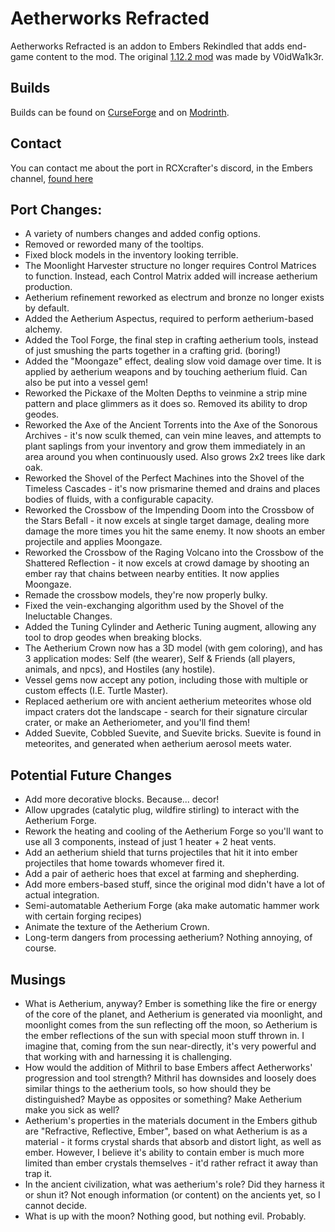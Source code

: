 # Aetherworks Refracted
Aetherworks Refracted is an addon to Embers Rekindled that adds end-game content to the mod. The original [1.12.2 mod](https://www.curseforge.com/minecraft/mc-mods/aetherworks) was made by V0idWa1k3r.
## Builds
Builds can be found on [CurseForge](https://www.curseforge.com/minecraft/mc-mods/aetherworks-refracted) and on [Modrinth](https://modrinth.com/mod/aetherworks-refracted).

## Contact
You can contact me about the port in RCXcrafter's discord, in the Embers channel, [found here](https://discord.gg/SthsknG)

## Port Changes:
- A variety of numbers changes and added config options.
- Removed or reworded many of the tooltips.
- Fixed block models in the inventory looking terrible.
- The Moonlight Harvester structure no longer requires Control Matrices to function. Instead, each Control Matrix added will increase aetherium production.
- Aetherium refinement reworked as electrum and bronze no longer exists by default.
- Added the Aetherium Aspectus, required to perform aetherium-based alchemy.
- Added the Tool Forge, the final step in crafting aetherium tools, instead of just smushing the parts together in a crafting grid. (boring!)
- Added the "Moongaze" effect, dealing slow void damage over time. It is applied by aetherium weapons and by touching aetherium fluid. Can also be put into a vessel gem!
- Reworked the Pickaxe of the Molten Depths to veinmine a strip mine pattern and place glimmers as it does so. Removed its ability to drop geodes.
- Reworked the Axe of the Ancient Torrents into the Axe of the Sonorous Archives - it's now sculk themed, can vein mine leaves, and attempts to plant saplings from your inventory and grow them immediately in an area around you when continuously used. Also grows 2x2 trees like dark oak.
- Reworked the Shovel of the Perfect Machines into the Shovel of the Timeless Cascades - it's now prismarine themed and drains and places bodies of fluids, with a configurable capacity.
- Reworked the Crossbow of the Impending Doom into the Crossbow of the Stars Befall - it now excels at single target damage, dealing more damage the more times you hit the same enemy. It now shoots an ember projectile and applies Moongaze.
- Reworked the Crossbow of the Raging Volcano into the Crossbow of the Shattered Reflection - it now excels at crowd damage by shooting an ember ray that chains between nearby entities. It now applies Moongaze.
- Remade the crossbow models, they're now properly bulky.
- Fixed the vein-exchanging algorithm used by the Shovel of the Ineluctable Changes.
- Added the Tuning Cylinder and Aetheric Tuning augment, allowing any tool to drop geodes when breaking blocks.
- The Aetherium Crown now has a 3D model (with gem coloring), and has 3 application modes: Self (the wearer), Self & Friends (all players, animals, and npcs), and Hostiles (any hostile).
- Vessel gems now accept any potion, including those with multiple or custom effects (I.E. Turtle Master).
- Replaced aetherium ore with ancient aetherium meteorites whose old impact craters dot the landscape - search for their signature circular crater, or make an Aetheriometer, and you'll find them!
- Added Suevite, Cobbled Suevite, and Suevite bricks. Suevite is found in meteorites, and generated when aetherium aerosol meets water.

## Potential Future Changes
- Add more decorative blocks. Because... decor!
- Allow upgrades (catalytic plug, wildfire stirling) to interact with the Aetherium Forge.
- Rework the heating and cooling of the Aetherium Forge so you'll want to use all 3 components, instead of just 1 heater + 2 heat vents.
- Add an aetherium shield that turns projectiles that hit it into ember projectiles that home towards whomever fired it.
- Add a pair of aetheric hoes that excel at farming and shepherding.
- Add more embers-based stuff, since the original mod didn't have a lot of actual integration.
- Semi-automatable Aetherium Forge (aka make automatic hammer work with certain forging recipes)
- Animate the texture of the Aetherium Crown.
- Long-term dangers from processing aetherium? Nothing annoying, of course.

## Musings
- What is Aetherium, anyway? Ember is something like the fire or energy of the core of the planet, and Aetherium is generated via moonlight, and moonlight comes from the sun reflecting off the moon, so Aetherium is the ember reflections of the sun with special moon stuff thrown in. I imagine that, coming from the sun near-directly, it's very powerful and that working with and harnessing it is challenging.
- How would the addition of Mithril to base Embers affect Aetherworks' progression and tool strength? Mithril has downsides and loosely does similar things to the aetherium tools, so how should they be distinguished? Maybe as opposites or something? Make Aetherium make you sick as well?
- Aetherium's properties in the materials document in the Embers github are "Refractive, Reflective, Ember", based on what Aetherium is as a material - it forms crystal shards that absorb and distort light, as well as ember. However, I believe it's ability to contain ember is much more limited than ember crystals themselves - it'd rather refract it away than trap it.
- In the ancient civilization, what was aetherium's role? Did they harness it or shun it? Not enough information (or content) on the ancients yet, so I cannot decide.
- What is up with the moon? Nothing good, but nothing evil. Probably.